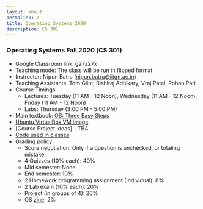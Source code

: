 ```yaml
---
layout: about
permalink: /
title: Operating Systems 2020
description: CS 301
---
```




### Operating Systems Fall 2020 (CS 301)

* Google Classroom link: g27z27x
* Teaching mode: The class will be run in flipped format
*   Instructor: Nipun Batra (nipun.batra@iitgn.ac.in)
*   Teaching Assistants: Tom Glint, Rishiraj Adhikary, Vraj Patel, Rohan Patil
*   Course Timings
    *   Lectures: Tuesday (11 AM - 12 Noon), Wednesday (11 AM - 12 Noon), Friday (11 AM - 12 Noon) 
    *   Labs: Thursday (3:00 PM - 5:00 PM) 
*   Main textbook: [OS: Three Easy Steps](http://pages.cs.wisc.edu/~remzi/OSTEP/)
*   [Ubuntu VirtualBox VM image](https://drive.google.com/file/d/1jZVQRuomuYsuK5dkTyuVMxV4oNLFX8Hs/view)
*   [Course Project Ideas] - TBA
*   [Code used in classes](https://github.com/nipunbatra/os2020/tree/master/lectures/code)
*   Grading policy
    *   Score negotiation: Only if a question is unchecked, or totaling mistake
    *   4 Quizzes (10% each): 40%
    *   Mid semester: None
    *   End semester: 10%
    *   2 Homework programming assignment (Individual): 8%
    *   2 Lab exam (10% each): 20%
    *   Project (in groups of 4): 20%
    *   OS [zine](https://jvns.ca/zines/): 2%